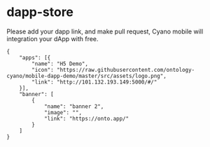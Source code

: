 # dapp-store

Please add your dapp link, and make pull request, Cyano mobile will integration your dApp with free.

```
{
	"apps": [{
		"name": "H5 Demo",
		"icon": "https://raw.githubusercontent.com/ontology-cyano/mobile-dapp-demo/master/src/assets/logo.png",
		"link": "http://101.132.193.149:5000/#/"
	}],
	"banner": [
		{
			"name": "banner 2",
			"image": "",
			"link": "https://onto.app/"
		}
	]
}
```
